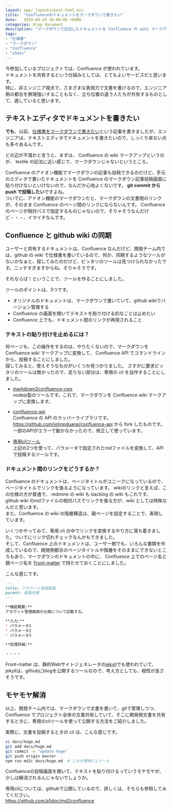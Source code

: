 ```yaml
---
layout: app/_layouts/post.html.ejs
title:  "Confluenceのドキュメントをマークダウンで書きたい"
date:   2019-04-29 10:00:00 +0900
categories: blog document
description: "マークダウンで記述したドキュメントを Confluence の wiki マークアップに変換して、且つ、 Confluence API で、ページを post します。"
tags:
- "仕様書"
- "マークダウン"
- "Confluence"
- "a5doc"
---
```


今参加しているプロジェクトでは、Confluence が使われています。  
ドキュメントを共有するという仕組みとしては、とてもよいサービスだと思います。  
特に、非エンジニア視点で、さまざまな表現力で文書を書けるので、エンジニア側の都合を無理強いすることもなく、立ち位置の違う人たちが共有するものとして、適していると思います。

## テキストエディタでドキュメントを書きたい

**でも**、以前、[仕様書をマークダウンで書きたい](https://www.altus5.co.jp/blog/document/2018/10/13/write-spec-with-markdown/)という記事を書きましたが、エンジニアは、テキストエディタでドキュメントを書きたいので、しっくり来ない点も多々あるんです。

どの辺が不満かと言うと、まずは、 Confluence の wiki マークアップというのが、 textile の記法に近い感じで、マークダウンじゃないというところ。  

Confluence のアドオン機能でマークダウンの記事も投稿できるのだけど、手元のエディタで書いたドキュメントを Confluence のマークダウン記事投稿画面に貼り付けないといけないので、なんだか心地よくないです。
**git commit から push で投稿したい**ですよね。  
ついでに、アドオン機能のマークダウンだと、マークダウンの文書間のリンクが、そのまま Confluence のページ間のリンクにならないんです。
Confluence のページが相対パスで指定するものじゃないので、そりゃそうなんだけど・・・、イマイチなんです。

## Confluence と github wiki の同期

ユーザーと共有するドキュメントは、Confluence なんだけど、開発チーム内では、github  の wiki で仕様書を書いているので、何か、同期するようなツールがないかなぁと、探してみたのだけど、ピッタリのツールは見つけられなかったです。ニッチすぎますからね、そりゃそうです。

それならば！ということで、ツールを作ることにしました。

ツールのポイントは、3つです。
* オリジナルのドキュメントは、マークダウンで書いていて、github wikiでバージョン管理する
* Confluence の画面を開いてテキストを貼り付ける的なことは止めたい 
* Confluence 上でも、ドキュメント間のリンクが再現されること  

### テキストの貼り付けを止めるには？

何ページも、この操作をするのは、やりたくないので、マークダウンを Confluence wiki マークアップに変換して、 Confluence API でコマンドラインから、投稿することにしました。  
探してみると、使えそうなものがいくつか見つかりました。
さすがに要求ピッタリのツールは無かったので、足りない部分は、専用の cli を自作することにしました。

* [markdown2confluence-cws](https://www.npmjs.com/package/markdown2confluence-cws)  
    nodejs製のツールです。これで、マークダウンを Confluence wiki マークアップに変換します。  

* [confluence-api](https://github.com/a5doc/confluence-api.git)  
    Confluence の API のラッパーライブラリです。  
    <https://github.com/johnpduane/confluence-api> から fork したものです。一部のAPIがエラーで動かなかったので、修正して使っています。

* [専用cliツール](https://github.com/a5doc/md2confluence)  
    上記の2つを使って、パラメータで指定されたmdファイルを変換して、APIで投稿するツールです。  

### ドキュメント間のリンクをどうするか？

Confluence のドキュメントは、ページタイトルがユニークになっているので、ページタイトルでリンクを張るようになっています。
wikiのリンクと言えば、この仕様の方が普通で、 redmine の wiki も backlog の wiki もこれです。  
github wiki のmdファイルの相対パスでリンクを張る方が、wiki としては特殊なんだと思います。  
また、Confluence の wiki の階層構造は、親ページを設定することで、表現しています。

いくつかやってみて、専用 cli の中でリンクを変換するやり方に落ち着きました。ついでにリンク切れチェックなんかもできました。  
そして、Confluence 上のドキュメントは、ユーザー側でも、いろんな書類を作成しているので、開発側都合のページタイトルや階層をそのままにできないところもあり、マークダウンのドキュメントの中に、 Confluence 上でのページ名と親ページ名を [Front-matter](https://jekyllrb-ja.github.io/docs/frontmatter/) で持たせておくことにしました。

こんな感じです。
```md
---
title: アカウント管理画面
parent: 画面仕様
---

**機能概要:**
アカウント管理画面の仕様について記載する。

**入力:** 
* パラメータ1
* パラメータ2
* パラメータ3

**処理詳細:** 

・・・・
```

Front-matter は、静的Webサイトジェネレータの[jekyll](https://jekyllrb-ja.github.io/)でも使われていて、jekyllは、githubにblogを公開するツールなので、考え方としても、相性が良さそうです。


## モヤモヤ解消

以上、開発チーム内では、マークダウンで文書を書いて、gitで管理しつつ、 Confluence でプロジェクト全体の文書共有していて、そこに開発側文書を共有するときに、専用のcliツールを使って公開する方法をご紹介しました。

実際に、文書を投稿するときの cli は、こんな感じです。
```bash
vi docs/hoge.md
git add docs/hoge.md
git commit -m "update hoge"
git push origin master
npm run md2c docs/hoge.md  # これが専用cliツール
```
Confluenceの投稿画面を開いて、テキストを貼り付けるっていうモヤモヤが、少しは解消されるんじゃないでしょうか。

専用cliについては、githubで公開しているので、詳しくは、そちらも参照してみてください。  
<https://github.com/a5doc/md2confluence>

